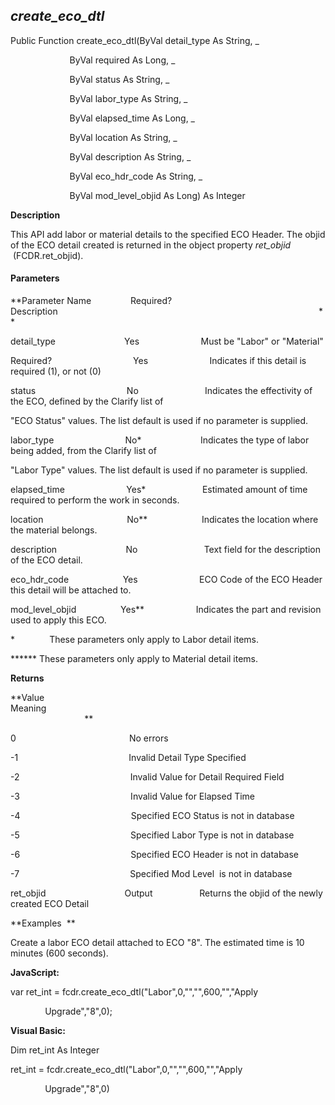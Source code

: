 _create_eco_dtl_
------------------

Public Function create_eco_dtl(ByVal detail_type As String, _

                        ByVal required As Long, _

                        ByVal status As String, _

                        ByVal labor_type As String, _

                        ByVal elapsed_time As Long, _

                        ByVal location As String, _

                        ByVal description As String, _

                        ByVal eco_hdr_code As String, _

                        ByVal mod_level_objid As Long) As Integer

**Description**

This API add labor or material details to the specified ECO Header. The objid of the ECO detail created is returned in the object property _ret_objid_  (FCDR.ret_objid).

#### Parameters
**Parameter Name                Required?             Description                                                                                                          **

detail_type                            Yes                         Must be "Labor" or "Material"

Required?                                 Yes                         Indicates if this detail is required (1), or not (0)

status                                     No                           Indicates the effectivity of the ECO, defined by the Clarify list of

"ECO Status" values. The list default is used if no parameter is supplied.

labor_type                             No*                        Indicates the type of labor being added, from the Clarify list of

"Labor Type" values. The list default is used if no parameter is supplied.

elapsed_time                         Yes*                       Estimated amount of time required to perform the work in seconds.

location                                  No**                      Indicates the location where the material belongs.

description                            No                           Text field for the description of the ECO detail.

eco_hdr_code                      Yes                         ECO Code of the ECO Header this detail will be attached to.

mod_level_objid                  Yes**                     Indicates the part and revision used to apply this ECO.

*              These parameters only apply to Labor detail items.

****** These parameters only apply to Material detail items.

**Returns**

**Value                                     Meaning                                                                                                                                               **

0                                              No errors

-1                                             Invalid Detail Type Specified

-2                                             Invalid Value for Detail Required Field

-3                                             Invalid Value for Elapsed Time

-4                                             Specified ECO Status is not in database

-5                                             Specified Labor Type is not in database

-6                                             Specified ECO Header is not in database

-7                                             Specified Mod Level  is not in database

ret_objid                                Output                   Returns the objid of the newly created ECO Detail

**Examples  **

 Create a labor ECO detail attached to ECO "8". The estimated time is 10 minutes (600 seconds).

**JavaScript:**

var ret_int = fcdr.create_eco_dtl("Labor",0,"","",600,"","Apply

              Upgrade","8",0);

**Visual Basic:**

Dim ret_int As Integer

ret_int = fcdr.create_eco_dtl("Labor",0,"","",600,"","Apply

              Upgrade","8",0)
